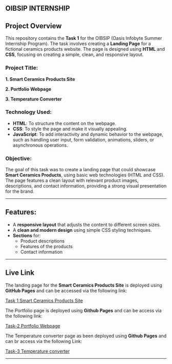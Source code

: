 ## OIBSIP INTERNSHIP 

## Project Overview

This repository contains the **Task 1** for the OIBSIP (Oasis Infobyte Summer Internship Program). The task involves creating a **Landing Page** for a fictional ceramics products website. The page is designed using **HTML** and **CSS**, focusing on creating a simple, clean, and responsive layout.

### Project Title:
**1. Smart Ceramics Products Site**

**2. Portfolio Webpage**

**3. Temperature Converter**

### Technology Used:

- **HTML**: To structure the content on the webpage.
- **CSS**: To style the page and make it visually appealing.
- **JavaScript**: To add interactivity and dynamic behavior to the webpage, such as handling user input, form validation, animations, sliders, or asynchronous operations.

### Objective:
The goal of this task was to create a landing page that could showcase **Smart Ceramics Products**, using basic web technologies (HTML and CSS). The page features a clean layout with relevant product images, descriptions, and contact information, providing a strong visual presentation for the brand.

---

## Features:

- A **responsive layout** that adjusts the content to different screen sizes.
- A **clean and modern design** using simple CSS styling techniques.
- **Sections** for:
  - Product descriptions
  - Features of the products
  - Contact information
  
---

## Live Link

The landing page for the **Smart Ceramics Products Site** is deployed using **GitHub Pages** and can be accessed via the following link:

[Task 1 Smart Ceramics Products Site ](https://sridharanpalanisamy.github.io/OIBSIP/task-1%20Landing%20Page/)


The Portfolio page is deployed using **Github Pages** and can be access via the following link:

[Task-2 Portfolio Webpage ](https://sridharanpalanisamy.github.io/Task-2-Portfolio-Webpage/)


The Temperature converter page as been deployed using **Github Pages** and can br access via the following Link:

[Task-3 Temperature converter ](https://sridharanpalanisamy.github.io/Task-3-Temperature-Converter/)


----





